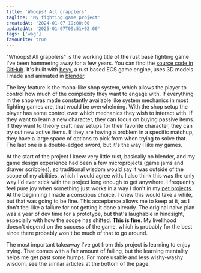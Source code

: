 ```yaml
---
title: 'Whoops! All grapplers'
tagline: 'My fighting game project'
createdAt: '2024-01-07 19:00:00'
updatedAt: '2025-01-07T09:51+02:00'
tags: ['wag']
favourite: true
---
```


"Whoops! All grapplers" is the working title of the rust base fighting game I've
been hammering away for a few years. You can find the [source code in
GitHub](https://github.com/haihala/whoops-all-grapplers). It's built with
[bevy](https://bevyengine.org/), a rust based ECS game engine, uses 3D models I
made and animated in [blender](https://www.blender.org/).

The key feature is the moba-like shop system, which allows the player to control
how much of the complexity they want to engage with. If everything in the shop
was made constantly available like system mechanics in most fighting games are,
that would be overwhelming. With the shop setup the player has some control over
which mechanics they wish to interact with. If they want to learn a new
character, they can focus on buying passive items. If they want to theory craft
new setups for their favorite character, they can try out new active items. If
they are having a problem in a specific matchup, they have a large space of
options to pick from when trying to solve that. The last one is a double-edged
sword, but it's the way I like my games.

At the start of the project I knew very little rust, basically no blender, and
my game design experience had been a few microprojects (game jams and drawer
scribbles), so traditional wisdom would say it was outside of the scope of my
abilities, which I would agree with. I also think this was the only way I'd ever
stick with the project long enough to get anywhere. I frequently feel pure joy
when something just works in a way I don't in my [pet
projects](/blog/intro-to-pet-projects). At the beginning I made a conscious
choice. I knew this would take a while, but that was going to be fine. This
acceptance allows me to keep at it, as I don't feel like a failure for not
getting it done already. The original naive plan was a year of dev time for a
prototype, but that's laughable in hindsight, especially with how the scope has
shifted. **This is fine**. My livelihood doesn't depend on the success of the
game, which is probably for the best since there probably won't be much of that
to go around.

The most important takeaway I've got from this project is learning to enjoy trying.
That comes with a fair amount of failing, but the learning mentality helps me get
past some humps. For more usable and less wishy-washy wisdom, see the similar
articles at the bottom of the page.
